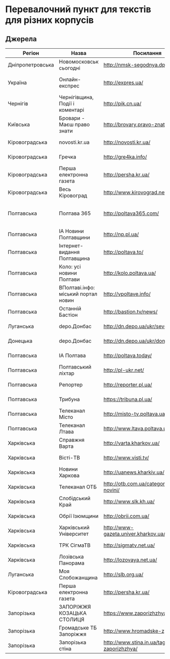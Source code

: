 # Перевалочний пункт для текстів для різних корпусів

## Джерела

Регіон | Назва | Посилання | Мова | Тематика | Примітки
------------ | ------------- | ------------- | ------------- | ------------- | -------------
Дніпропетровська | Новомосковськ сьогодні | http://nmsk-segodnya.dp.ua/ | Українська | Регіональні новини 
Україна | Онлайн-експрес | http://expres.ua/ | Українська | Новини України та світу
Чернігів | Чернігівщина, Події і коментарі | http://pik.cn.ua/ | Українська | Регіональні новини 
Київська | Бровари - Маєш право знати | http://brovary.pravo-znaty.org.ua/ | Українська | Міські новини 
Кіровоградська | novosti.kr.ua | http://novosti.kr.ua/ | Українська | Регіональні новини
Кіровоградська | Гречка | http://gre4ka.info/ | Українська | Регіональні новини
Кіровоградська | Перша електронна газета | http://persha.kr.ua/ | Українська | Регіональні новини
Кіровоградська | Весь Кіровоград | http://www.kirovograd.net/ | Українська | Регіональні новини 
Полтавська | Полтава 365 | http://poltava365.com/ | Українська | Новини регіону, України та світу
Полтавська | ІА Новини Полтавщини | http://np.pl.ua/ | Українська | Регіональні новини
Полтавська | Інтернет-видання Полтавщина | http://poltava.to/ | Українська та російська | Регіональні новини
Полтавська | Коло: усі новини Полтави | http://kolo.poltava.ua/ | Українська | Регіональні новини
Полтавська | ВПолтаві.інфо: міський портал новин | http://vpoltave.info/ | Українська | Регіональні новини
Полтавська | Останній Бастіон | http://bastion.tv/news/ | Українська | Регіональні новини
Луганська | depo.Донбас | http://dn.depo.ua/ukr/severodonetsk | Українська | Регіональні новини
Донецька | depo.Донбас | http://dn.depo.ua/ukr/donetsk | Українська | Регіональні новини
Полтавська | ІА Полтава | http://poltava.today/ | Українська | Регіональні новини
Полтавська | Полтавський ліхтар | http://pl-ukr.net/ | Українська | Регіональні новини
Полтавська | Репортер | http://reporter.pl.ua/ | Українська | Регіональні новини
Полтавська | Трибуна | https://tribuna.pl.ua/ | Українська | Регіональні новини
Полтавська | Телеканал Місто | http://misto-tv.poltava.ua/ | Українська | Регіональні новини
Полтавська | Телеканал Лтава | http://www.ltava.poltava.ua/ | Українська | Регіональні новини
Харківська | Справжня Варта | http://varta.kharkov.ua/ | Українська | Регіональні новини
Харківська | Вісті-ТВ | http://www.visti.tv/ | Українська | Регіональні новини
Харківська | Новини Харкова | http://uanews.kharkiv.ua/ | Українська | Регіональні новини
Харківська | Телеканал ОТБ | http://otb.com.ua/category/vsi-novini/ | Українська | Регіональні новини
Харківська | Слобідський Край | http://www.slk.kh.ua/ | Українська | Регіональні новини
Харківська | Обрії Ізюмщини | http://obrii.com.ua/ | Українська | Регіональні новини
Харківська | Харківський Університет | http://www-gazeta.univer.kharkov.ua/ | Українська | Регіональні новини
Харківська | ТРК СігмаТВ | http://sigmatv.net.ua/ | Українська | Регіональні новини
Харківська | Лозівська Панорама | http://lozovaya.net.ua/ | Українська | Регіональні новини
Луганська | Моя Слобожанщина | http://slb.org.ua/ | Українська | Регіональні новини
Кіровоградська | Перша електронна газета | http://persha.kr.ua/ | Українська | Регіональні новини
Запорізька |ЗАПОРІЖЖЯ КОЗАЦЬКА СТОЛИЦЯ | https://www.zaporizhzhya.in.ua/ | Українська | Регіональні новини
Запорізька | Громадське ТБ Запоріжжя | http://www.hromadske-zp.tv/ | Українська | Регіональні новини
Запорізька | Запорізька стіна | http://www.stina.in.ua/tag/novini-zaporizhzhya/ | Українська | Регіональні новини
